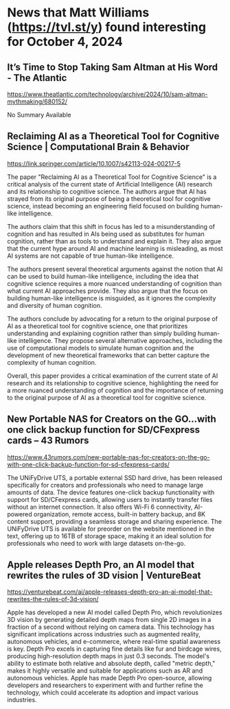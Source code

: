 # News that Matt Williams (https://tvl.st/y) found interesting for October 4, 2024

## It’s Time to Stop Taking Sam Altman at His Word - The Atlantic
<a href="https://www.theatlantic.com/technology/archive/2024/10/sam-altman-mythmaking/680152/" target="_blank">https://www.theatlantic.com/technology/archive/2024/10/sam-altman-mythmaking/680152/</a>

No Summary Available

## Reclaiming AI as a Theoretical Tool for Cognitive Science | Computational Brain & Behavior
<a href="https://link.springer.com/article/10.1007/s42113-024-00217-5" target="_blank">https://link.springer.com/article/10.1007/s42113-024-00217-5</a>

The paper "Reclaiming AI as a Theoretical Tool for Cognitive Science" is a critical analysis of the current state of Artificial Intelligence (AI) research and its relationship to cognitive science. The authors argue that AI has strayed from its original purpose of being a theoretical tool for cognitive science, instead becoming an engineering field focused on building human-like intelligence.

The authors claim that this shift in focus has led to a misunderstanding of cognition and has resulted in AIs being used as substitutes for human cognition, rather than as tools to understand and explain it. They also argue that the current hype around AI and machine learning is misleading, as most AI systems are not capable of true human-like intelligence.

The authors present several theoretical arguments against the notion that AI can be used to build human-like intelligence, including the idea that cognitive science requires a more nuanced understanding of cognition than what current AI approaches provide. They also argue that the focus on building human-like intelligence is misguided, as it ignores the complexity and diversity of human cognition.

The authors conclude by advocating for a return to the original purpose of AI as a theoretical tool for cognitive science, one that prioritizes understanding and explaining cognition rather than simply building human-like intelligence. They propose several alternative approaches, including the use of computational models to simulate human cognition and the development of new theoretical frameworks that can better capture the complexity of human cognition.

Overall, this paper provides a critical examination of the current state of AI research and its relationship to cognitive science, highlighting the need for a more nuanced understanding of cognition and the importance of returning to the original purpose of AI as a theoretical tool for cognitive science.

## New Portable NAS for Creators on the GO…with one click backup function for SD/CFexpress cards – 43 Rumors
<a href="https://www.43rumors.com/new-portable-nas-for-creators-on-the-go-with-one-click-backup-function-for-sd-cfexpress-cards/" target="_blank">https://www.43rumors.com/new-portable-nas-for-creators-on-the-go-with-one-click-backup-function-for-sd-cfexpress-cards/</a>

The UNiFyDrive UTS, a portable external SSD hard drive, has been released specifically for creators and professionals who need to manage large amounts of data. The device features one-click backup functionality with support for SD/CFexpress cards, allowing users to instantly transfer files without an internet connection. It also offers Wi-Fi 6 connectivity, AI-powered organization, remote access, built-in battery backup, and 8K content support, providing a seamless storage and sharing experience. The UNiFyDrive UTS is available for preorder on the website mentioned in the text, offering up to 16TB of storage space, making it an ideal solution for professionals who need to work with large datasets on-the-go.

## Apple releases Depth Pro, an AI model that rewrites the rules of 3D vision | VentureBeat
<a href="https://venturebeat.com/ai/apple-releases-depth-pro-an-ai-model-that-rewrites-the-rules-of-3d-vision/" target="_blank">https://venturebeat.com/ai/apple-releases-depth-pro-an-ai-model-that-rewrites-the-rules-of-3d-vision/</a>

Apple has developed a new AI model called Depth Pro, which revolutionizes 3D vision by generating detailed depth maps from single 2D images in a fraction of a second without relying on camera data. This technology has significant implications across industries such as augmented reality, autonomous vehicles, and e-commerce, where real-time spatial awareness is key. Depth Pro excels in capturing fine details like fur and birdcage wires, producing high-resolution depth maps in just 0.3 seconds. The model's ability to estimate both relative and absolute depth, called "metric depth," makes it highly versatile and suitable for applications such as AR and autonomous vehicles. Apple has made Depth Pro open-source, allowing developers and researchers to experiment with and further refine the technology, which could accelerate its adoption and impact various industries.

